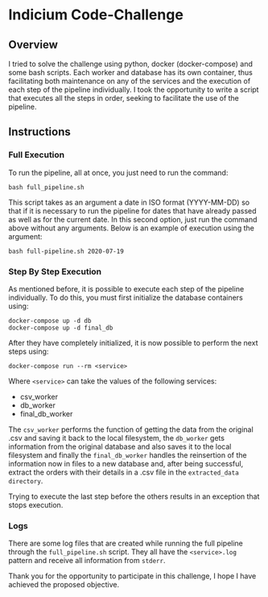# Indicium Code-Challenge
## Overview
I tried to solve the challenge using python, docker (docker-compose) and some bash scripts. Each worker and database has its own container, thus facilitating both maintenance on any of the services and the execution of each step of the pipeline individually. I took the opportunity to write a script that executes all the steps in order, seeking to facilitate the use of the pipeline.
## Instructions
### Full Execution
To run the pipeline, all at once, you just need to run the command: 
```
bash full_pipeline.sh
```
This script takes as an argument a date in ISO format (YYYY-MM-DD) so that if it is necessary to run the pipeline for dates that have already passed as well as for the current date. In this second option, just run the command above without any arguments. Below is an example of execution using the argument:
```
bash full-pipeline.sh 2020-07-19
```
### Step By Step Execution
As mentioned before, it is possible to execute each step of the pipeline individually. To do this, you must first initialize the database containers using:
```
docker-compose up -d db
docker-compose up -d final_db
```
After they have completely initialized, it is now possible to perform the next steps using:
```
docker-compose run --rm <service>
```
Where ```<service>``` can take the values of the following services:
  - csv_worker
  - db_worker
  - final_db_worker

  The ```csv_worker``` performs the function of getting the data from the original .csv and saving it back to the local filesystem, the ```db_worker``` gets information from the original database and also saves it to the local filesystem and finally the ```final_db_worker``` handles the reinsertion of the information now in files to a new database and, after being successful, extract the orders with their details in a .csv file in the ```extracted_data directory```.
  
  Trying to execute the last step before the others results in an exception that stops execution.
### Logs
There are some log files that are created while running the full pipeline through the ```full_pipeline.sh``` script. They all have the ```<service>.log``` pattern and receive all information from ```stderr```.

Thank you for the opportunity to participate in this challenge, I hope I have achieved the proposed objective. 
